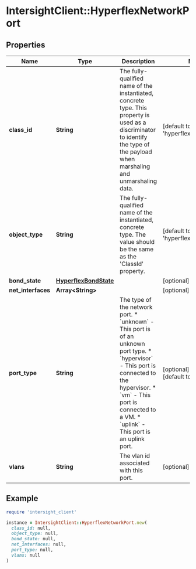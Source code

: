 # IntersightClient::HyperflexNetworkPort

## Properties

| Name | Type | Description | Notes |
| ---- | ---- | ----------- | ----- |
| **class_id** | **String** | The fully-qualified name of the instantiated, concrete type. This property is used as a discriminator to identify the type of the payload when marshaling and unmarshaling data. | [default to &#39;hyperflex.NetworkPort&#39;] |
| **object_type** | **String** | The fully-qualified name of the instantiated, concrete type. The value should be the same as the &#39;ClassId&#39; property. | [default to &#39;hyperflex.NetworkPort&#39;] |
| **bond_state** | [**HyperflexBondState**](HyperflexBondState.md) |  | [optional] |
| **net_interfaces** | **Array&lt;String&gt;** |  | [optional] |
| **port_type** | **String** | The type of the network port. * &#x60;unknown&#x60; - This port is of an unknown port type. * &#x60;hypervisor&#x60; - This port is connected to the hypervisor. * &#x60;vm&#x60; - This port is connected to a VM. * &#x60;uplink&#x60; - This port is an uplink port. | [optional][readonly][default to &#39;unknown&#39;] |
| **vlans** | **String** | The vlan id associated with this port. | [optional][readonly] |

## Example

```ruby
require 'intersight_client'

instance = IntersightClient::HyperflexNetworkPort.new(
  class_id: null,
  object_type: null,
  bond_state: null,
  net_interfaces: null,
  port_type: null,
  vlans: null
)
```

